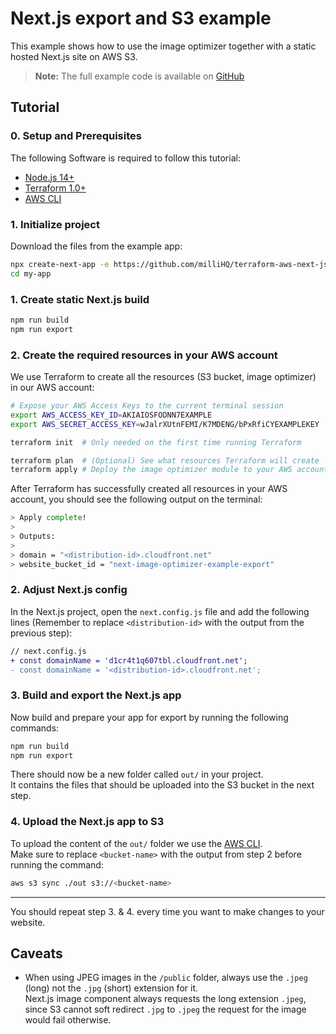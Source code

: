 # Next.js export and S3 example

This example shows how to use the image optimizer together with a static hosted Next.js site on AWS S3.

> **Note:** The full example code is available on [GitHub](https://github.com/milliHQ/terraform-aws-next-js-image-optimization/tree/main/examples/with-next-js-export)

## Tutorial

### 0. Setup and Prerequisites

The following Software is required to follow this tutorial:

- [Node.js 14+](https://nodejs.org/)
- [Terraform 1.0+](https://www.terraform.io/downloads)
- [AWS CLI](https://aws.amazon.com/cli/)

### 1. Initialize project

Download the files from the example app:

```sh
npx create-next-app -e https://github.com/milliHQ/terraform-aws-next-js-image-optimization/tree/main/examples/with-next-js-export my-app
cd my-app
```

### 1. Create static Next.js build

```sh
npm run build
npm run export
```

### 2. Create the required resources in your AWS account

We use Terraform to create all the resources (S3 bucket, image optimizer) in our AWS account:

```sh
# Expose your AWS Access Keys to the current terminal session
export AWS_ACCESS_KEY_ID=AKIAIOSFODNN7EXAMPLE
export AWS_SECRET_ACCESS_KEY=wJalrXUtnFEMI/K7MDENG/bPxRfiCYEXAMPLEKEY

terraform init  # Only needed on the first time running Terraform

terraform plan  # (Optional) See what resources Terraform will create
terraform apply # Deploy the image optimizer module to your AWS account
```

After Terraform has successfully created all resources in your AWS account, you should see the following output on the terminal:

```sh
> Apply complete!
>
> Outputs:
>
> domain = "<distribution-id>.cloudfront.net"
> website_bucket_id = "next-image-optimizer-example-export"
```

### 2. Adjust Next.js config

In the Next.js project, open the `next.config.js` file and add the following lines (Remember to replace `<distribution-id>` with the output from the previous step):

```diff
// next.config.js
+ const domainName = 'd1cr4t1q607tbl.cloudfront.net';
- const domainName = '<distribution-id>.cloudfront.net';
```

### 3. Build and export the Next.js app

Now build and prepare your app for export by running the following commands:

```sh
npm run build
npm run export
```

There should now be a new folder called `out/` in your project.  
It contains the files that should be uploaded into the S3 bucket in the next step.

### 4. Upload the Next.js app to S3

To upload the content of the `out/` folder we use the [AWS CLI](https://aws.amazon.com/cli/).  
Make sure to replace `<bucket-name>` with the output from step 2 before running the command:

```sh
aws s3 sync ./out s3://<bucket-name>
```

---

You should repeat step 3. & 4. every time you want to make changes to your website.

## Caveats

- When using JPEG images in the `/public` folder, always use the `.jpeg` (long) not the `.jpg` (short) extension for it.  
  Next.js image component always requests the long extension `.jpeg`, since S3 cannot soft redirect `.jpg` to `.jpeg` the request for the image would fail otherwise.
